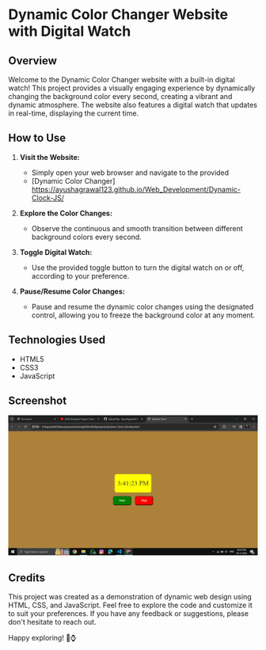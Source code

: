 # Dynamic Color Changer Website with Digital Watch

## Overview

Welcome to the Dynamic Color Changer website with a built-in digital watch! This project provides a visually engaging experience by dynamically changing the background color every second, creating a vibrant and dynamic atmosphere. The website also features a digital watch that updates in real-time, displaying the current time.


## How to Use

1. **Visit the Website:**
   - Simply open your web browser and navigate to the provided
   -  [Dynamic Color Changer]
     https://ayushagrawal123.github.io/Web_Development/Dynamic-Clock-JS/

2. **Explore the Color Changes:**
   - Observe the continuous and smooth transition between different background colors every second.

3. **Toggle Digital Watch:**
   - Use the provided toggle button to turn the digital watch on or off, according to your preference.

4. **Pause/Resume Color Changes:**
   - Pause and resume the dynamic color changes using the designated control, allowing you to freeze the background color at any moment.

## Technologies Used

- HTML5
- CSS3
- JavaScript

## Screenshot

![UI Screenshot](Screenshot.png)

## Credits

This project was created as a demonstration of dynamic web design using HTML, CSS, and JavaScript. Feel free to explore the code and customize it to suit your preferences. If you have any feedback or suggestions, please don't hesitate to reach out.

Happy exploring! 🌈⌚️
